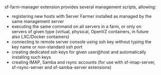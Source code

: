 sf-farm-manager extension provides several management scripts, allowing:

- registering new hosts with Server Farmer installed as managed by the same
  management server
- executing the same command on all servers in a farm, or only on servers of
  given type (virtual, physical, OpenVZ containers, in future also LXC/Docker
  containers)
- connecting to remote server console using ssh key without typing the key
  name or non-standard ssh port
- creating dedicated ssh keys for given user@host and automatically installing
  such keys
- creating IMAP, Samba and rsync accounts (for use with sf-imap-server,
  sf-rsync-server and sf-samba-server extensions)
